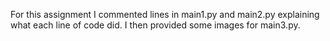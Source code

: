 For this assignment I commented lines in main1.py and main2.py explaining what each line of code did. I then provided some images for main3.py.